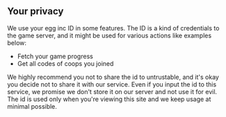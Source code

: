 ## Your privacy

We use your egg inc ID in some features.
The ID is a kind of credentials to the game server, and it might be used for various actions like examples below:

- Fetch your game progress
- Get all codes of coops you joined

We highly recommend you not to share the id to untrustable, and it's okay you decide not to share it with our service.
Even if you input the id to this service, we promise we don't store it on our server and not use it for evil.
The id is used only when you're viewing this site and we keep usage at minimal possible.
